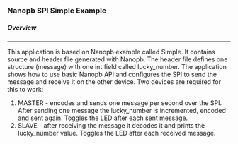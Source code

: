 <!--
#
# Licensed to the Apache Software Foundation (ASF) under one
# or more contributor license agreements.  See the NOTICE file
# distributed with this work for additional information
# regarding copyright ownership.  The ASF licenses this file
# to you under the Apache License, Version 2.0 (the
# "License"); you may not use this file except in compliance
# with the License.  You may obtain a copy of the License at
#
# http://www.apache.org/licenses/LICENSE-2.0
#
# Unless required by applicable law or agreed to in writing,
# software distributed under the License is distributed on an
# "AS IS" BASIS, WITHOUT WARRANTIES OR CONDITIONS OF ANY
#  KIND, either express or implied.  See the License for the
# specific language governing permissions and limitations
# under the License.
#
-->

### Nanopb SPI Simple Example

##### Overview
********

This application is based on Nanopb example called Simple.
It contains source and header file generated with Nanopb.
The header file defines one structure (message) with one int field
called lucky_number. The application shows how to use basic Nanopb API and
configures the SPI to send the message and receive it on the other device.
Two devices are required for this to work:
1. MASTER - encodes and sends one message per second over the SPI.
   After sending one message the lucky_number is incremented, encoded
   and sent again. Toggles the LED after each sent message.
2. SLAVE - after receiving the message it decodes it and prints
   the lucky_number value. Toggles the LED after each received
   message.
